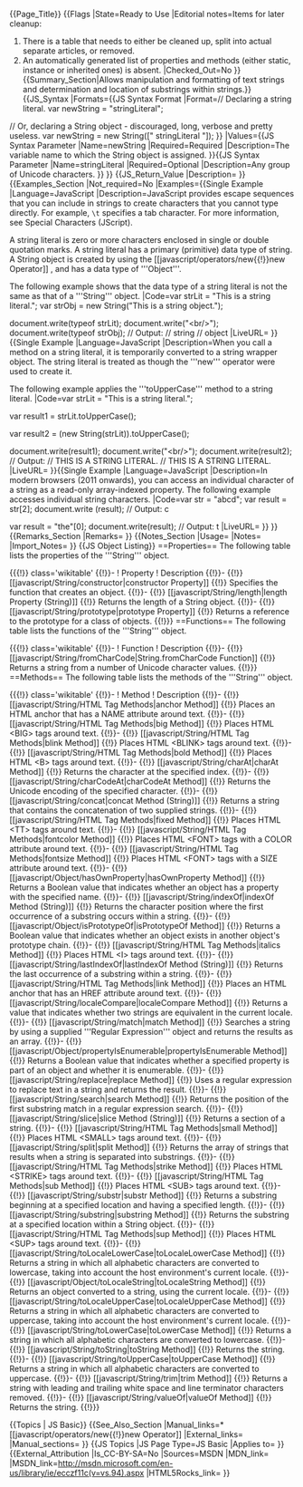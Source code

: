 {{Page_Title}}
{{Flags
|State=Ready to Use
|Editorial notes=Items for later cleanup:
1. There is a table that needs to either be cleaned up, split into actual separate articles, or removed.
2. An automatically generated list of properties and methods (either static, instance or inherited ones) is absent.
|Checked_Out=No
}}
{{Summary_Section|Allows manipulation and formatting of text strings and determination and location of substrings within strings.}}
{{JS_Syntax
|Formats={{JS Syntax Format
|Format=// Declaring a string literal.
var newString = "stringLiteral";

// Or, declaring a String object - discouraged, long, verbose and pretty useless.
var newString = new String([" stringLiteral "]);
}}
|Values={{JS Syntax Parameter
|Name=newString
|Required=Required
|Description=The variable name to which the String object is assigned.
}}{{JS Syntax Parameter
|Name=stringLiteral
|Required=Optional
|Description=Any group of Unicode characters.
}}
}}
{{JS_Return_Value
|Description=
}}
{{Examples_Section
|Not_required=No
|Examples={{Single Example
|Language=JavaScript
|Description=JavaScript provides escape sequences that you can include in strings to create characters that you cannot type directly. For example, <code>\t</code> specifies a tab character. For more information, see Special Characters (JScript).

A string literal is zero or more characters enclosed in single or double quotation marks. A string literal has a primary (primitive) data type of string. A String object is created by using the [[javascript/operators/new{{!}}new Operator]] , and has a data type of '''Object'''.

The following example shows that the data type of a string literal is not the same as that of a '''String''' object.
|Code=var strLit = "This is a string literal.";
var strObj = new String("This is a string object.");
 
document.write(typeof strLit);
document.write("&lt;br/&gt;");
document.write(typeof strObj);
// Output:
// string
// object
|LiveURL=
}}{{Single Example
|Language=JavaScript
|Description=When you call a method on a string literal, it is temporarily converted to a string wrapper object. The string literal is treated as though the '''new''' operator were used to create it.

The following example applies the '''toUpperCase''' method to a string literal.
|Code=var strLit = "This is a string literal.";
 
var result1 = strLit.toUpperCase();
 
var result2 = (new String(strLit)).toUpperCase();
 
document.write(result1);
document.write("&lt;br/&gt;");
document.write(result2);
// Output: 
// THIS IS A STRING LITERAL.
// THIS IS A STRING LITERAL.
|LiveURL=
}}{{Single Example
|Language=JavaScript
|Description=In modern browsers (2011 onwards), you can access an individual character of a string as a read-only array-indexed property. The following example accesses individual string characters.
|Code=var str = "abcd";
var result = str[2];
document.write (result);
// Output: c
 
var result = "the"[0];
document.write(result);
// Output: t
|LiveURL=
}}
}}
{{Remarks_Section
|Remarks=
}}
{{Notes_Section
|Usage=
|Notes=
|Import_Notes=
}}
{{JS Object Listing}}
==Properties==
The following table lists the properties of the '''String''' object.

{{{!}} class='wikitable'
{{!}}-
! Property
! Description
{{!}}-
{{!}} [[javascript/String/constructor|constructor Property]]
{{!}} Specifies the function that creates an object.
{{!}}-
{{!}} [[javascript/String/length|length Property (String)]]
{{!}} Returns the length of a String object.
{{!}}-
{{!}} [[javascript/String/prototype|prototype Property]]
{{!}} Returns a reference to the prototype for a class of objects.
{{!}}}
==Functions==
The following table lists the functions of the '''String''' object.

{{{!}} class='wikitable'
{{!}}-
! Function
! Description
{{!}}-
{{!}} [[javascript/String/fromCharCode|String.fromCharCode Function]]
{{!}} Returns a string from a number of Unicode character values.
{{!}}}
==Methods==
The following table lists the methods of the '''String''' object.

{{{!}} class='wikitable'
{{!}}-
! Method
! Description
{{!}}-
{{!}} [[javascript/String/HTML Tag Methods|anchor Method]]
{{!}} Places an HTML anchor that has a NAME attribute around text.
{{!}}-
{{!}} [[javascript/String/HTML Tag Methods|big Method]]
{{!}} Places HTML &lt;BIG&gt; tags around text.
{{!}}-
{{!}} [[javascript/String/HTML Tag Methods|blink Method]]
{{!}} Places HTML &lt;BLINK&gt; tags around text.
{{!}}-
{{!}} [[javascript/String/HTML Tag Methods|bold Method]]
{{!}} Places HTML &lt;B&gt; tags around text.
{{!}}-
{{!}} [[javascript/String/charAt|charAt Method]]
{{!}} Returns the character at the specified index.
{{!}}-
{{!}} [[javascript/String/charCodeAt|charCodeAt Method]]
{{!}} Returns the Unicode encoding of the specified character.
{{!}}-
{{!}} [[javascript/String/concat|concat Method (String)]]
{{!}} Returns a string that contains the concatenation of two supplied strings.
{{!}}-
{{!}} [[javascript/String/HTML Tag Methods|fixed Method]]
{{!}} Places HTML &lt;TT&gt; tags around text.
{{!}}-
{{!}} [[javascript/String/HTML Tag Methods|fontcolor Method]]
{{!}} Places HTML &lt;FONT&gt; tags with a COLOR attribute around text.
{{!}}-
{{!}} [[javascript/String/HTML Tag Methods|fontsize Method]]
{{!}} Places HTML &lt;FONT&gt; tags with a SIZE attribute around text.
{{!}}-
{{!}} [[javascript/Object/hasOwnProperty|hasOwnProperty Method]]
{{!}} Returns a Boolean value that indicates whether an object has a property with the specified name.
{{!}}-
{{!}} [[javascript/String/indexOf|indexOf Method (String)]]
{{!}} Returns the character position where the first occurrence of a substring occurs within a string.
{{!}}-
{{!}} [[javascript/Object/isPrototypeOf|isPrototypeOf Method]]
{{!}} Returns a Boolean value that indicates whether an object exists in another object's prototype chain.
{{!}}-
{{!}} [[javascript/String/HTML Tag Methods|italics Method]]
{{!}} Places HTML &lt;I&gt; tags around text.
{{!}}-
{{!}} [[javascript/String/lastIndexOf|lastIndexOf Method (String)]]
{{!}} Returns the last occurrence of a substring within a string.
{{!}}-
{{!}} [[javascript/String/HTML Tag Methods|link Method]]
{{!}} Places an HTML anchor that has an HREF attribute around text.
{{!}}-
{{!}} [[javascript/String/localeCompare|localeCompare Method]]
{{!}} Returns a value that indicates whether two strings are equivalent in the current locale.
{{!}}-
{{!}} [[javascript/String/match|match Method]]
{{!}} Searches a string by using a supplied '''Regular Expression''' object and returns the results as an array.
{{!}}-
{{!}} [[javascript/Object/propertyIsEnumerable|propertyIsEnumerable Method]]
{{!}} Returns a Boolean value that indicates whether a specified property is part of an object and whether it is enumerable.
{{!}}-
{{!}} [[javascript/String/replace|replace Method]]
{{!}} Uses a regular expression to replace text in a string and returns the result.
{{!}}-
{{!}} [[javascript/String/search|search Method]]
{{!}} Returns the position of the first substring match in a regular expression search.
{{!}}-
{{!}} [[javascript/String/slice|slice Method (String)]]
{{!}} Returns a section of a string.
{{!}}-
{{!}} [[javascript/String/HTML Tag Methods|small Method]]
{{!}} Places HTML &lt;SMALL&gt; tags around text.
{{!}}-
{{!}} [[javascript/String/split|split Method]]
{{!}} Returns the array of strings that results when a string is separated into substrings.
{{!}}-
{{!}} [[javascript/String/HTML Tag Methods|strike Method]]
{{!}} Places HTML &lt;STRIKE&gt; tags around text.
{{!}}-
{{!}} [[javascript/String/HTML Tag Methods|sub Method]]
{{!}} Places HTML &lt;SUB&gt; tags around text.
{{!}}-
{{!}} [[javascript/String/substr|substr Method]]
{{!}} Returns a substring beginning at a specified location and having a specified length.
{{!}}-
{{!}} [[javascript/String/substring|substring Method]]
{{!}} Returns the substring at a specified location within a String object.
{{!}}-
{{!}} [[javascript/String/HTML Tag Methods|sup Method]]
{{!}} Places HTML &lt;SUP&gt; tags around text.
{{!}}-
{{!}} [[javascript/String/toLocaleLowerCase|toLocaleLowerCase Method]]
{{!}} Returns a string in which all alphabetic characters are converted to lowercase, taking into account the host environment's current locale.
{{!}}-
{{!}} [[javascript/Object/toLocaleString|toLocaleString Method]]
{{!}} Returns an object converted to a string, using the current locale.
{{!}}-
{{!}} [[javascript/String/toLocaleUpperCase|toLocaleUpperCase Method]]
{{!}} Returns a string in which all alphabetic characters are converted to uppercase, taking into account the host environment's current locale.
{{!}}-
{{!}} [[javascript/String/toLowerCase|toLowerCase Method]]
{{!}} Returns a string in which all alphabetic characters are converted to lowercase.
{{!}}-
{{!}} [[javascript/String/toString|toString Method]]
{{!}} Returns the string.
{{!}}-
{{!}} [[javascript/String/toUpperCase|toUpperCase Method]]
{{!}} Returns a string in which all alphabetic characters are converted to uppercase.
{{!}}-
{{!}} [[javascript/String/trim|trim Method]]
{{!}} Returns a string with leading and trailing white space and line terminator characters removed.
{{!}}-
{{!}} [[javascript/String/valueOf|valueOf Method]]
{{!}} Returns the string.
{{!}}}

{{Topics | JS Basic}}
{{See_Also_Section
|Manual_links=* [[javascript/operators/new{{!}}new Operator]]
|External_links=
|Manual_sections=
}}
{{JS Topics
|JS Page Type=JS Basic
|Applies to=
}}
{{External_Attribution
|Is_CC-BY-SA=No
|Sources=MSDN
|MDN_link=
|MSDN_link=http://msdn.microsoft.com/en-us/library/ie/ecczf11c(v=vs.94).aspx
|HTML5Rocks_link=
}}